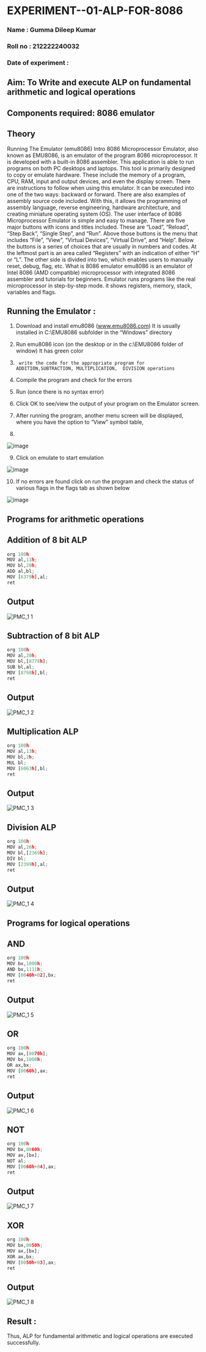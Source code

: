 # EXPERIMENT--01-ALP-FOR-8086
### Name : Gumma Dileep Kumar
### Roll no : 212222240032
### Date of experiment :





## Aim: To Write and execute ALP on fundamental arithmetic and logical operations
## Components required: 8086  emulator 
## Theory 
Running The Emulator (emu8086) Intro 8086 Microprocessor Emulator, also known as EMU8086, is an emulator of the program 8086 microprocessor. It is developed with a built-in 8086 assembler. This application is able to run programs on both PC desktops and laptops. This tool is primarily designed to copy or emulate hardware. These include the memory of a program, CPU, RAM, input and output devices, and even the display screen. There are instructions to follow when using this emulator. It can be executed into one of the two ways: backward or forward. There are also examples of assembly source code included. With this, it allows the programming of assembly language, reverse engineering, hardware architecture, and creating miniature operating system (OS). The user interface of 8086 Microprocessor Emulator is simple and easy to manage. There are five major buttons with icons and titles included. These are “Load”, “Reload”, “Step Back”, “Single Step”, and “Run”. Above those buttons is the menu that includes “File”, “View”, “Virtual Devices”, “Virtual Drive”, and “Help”. Below the buttons is a series of choices that are usually in numbers and codes. At the leftmost part is an area called “Registers” with an indication of either “H” or “L”. The other side is divided into two, which enables users to manually reset, debug, flag, etc. What is 8086 emulator emu8086 is an emulator of Intel 8086 (AMD compatible) microprocessor with integrated 8086 assembler and tutorials for beginners. Emulator runs programs like the real microprocessor in step-by-step mode. it shows registers, memory, stack, variables and flags.


 ## Running the Emulator :
1.	Download and install emu8086 (www.emu8086.com) It is usually installed in C:\EMU8086 subfolder in the “Windows” directory
2.	  Run  emu8086 icon (on the desktop or in the c:\EMU8086 folder of window) It has green color 
 
 
3.		write the code for the appropriate program for ADDITION,SUBTRACTION, MULTIPLICATION,  DIVISION operations 

4.	 Compile the program and check for the errors 
5.	Run (once there is no syntax error) 

6.	Click OK to see/view the output of your program on the Emulator screen. 


7.	After running the program, another menu screen will be displayed, where you have the option to “View” symbol table,
8.	 


![image](https://user-images.githubusercontent.com/36288975/189273263-d65baae9-4b8f-4723-afb3-c0ffa4052b04.png)











9.	Click on emulate to start emulation 








![image](https://user-images.githubusercontent.com/36288975/189273273-9bb36ec1-e2e8-4892-8d35-37707332bfdc.png)








10.	If no errors are found click on run the program and check the status of various flags in the flags tab as shown below 






![image](https://user-images.githubusercontent.com/36288975/189273277-113a2a33-4a40-4ff8-95a5-ecd3a1f504fe.png)







## Programs for arithmetic  operations

## Addition of 8 bit ALP  
```python
org 100h
MOV al,11h;
MOV bl,20h;
ADD al,bl;
MOV [6379h],al;
ret
```
## Output  
 ![PMC_1 1](https://github.com/gummadileepkumar/EXPERIMENT--01-ALP-FOR-8086/assets/118707761/794de7db-ae43-44a6-89b7-1dca2afeade0)

 
## Subtraction of 8 bit ALP
```python
org 100h
MOV al,20h;
MOV bl,[8778h];
SUB bl,al;
MOV [8798h],bl;
ret
```
## Output
![PMC_1 2](https://github.com/gummadileepkumar/EXPERIMENT--01-ALP-FOR-8086/assets/118707761/246ab351-f7a0-4af6-900f-254cb03e2e45)


## Multiplication ALP
```python
org 100h
MOV al,13h;
MOV bl,2h;
MUL bl;
MOV [6063h],bl;
ret
```
 ## Output  
![PMC_1 3](https://github.com/gummadileepkumar/EXPERIMENT--01-ALP-FOR-8086/assets/118707761/f9185e67-7762-401a-98e8-352e32d4c86d)


## Division ALP
```python
org 100h
MOV al,26h;
MOV bl,[2369h];
DIV bl;
MOV [2399h],al;
ret
```
## Output  
![PMC_1 4](https://github.com/gummadileepkumar/EXPERIMENT--01-ALP-FOR-8086/assets/118707761/be699045-32fc-40ef-80ab-2c6a61a2f477)


## Programs for logical  operations

## AND
```python
org 100h
MOV bx,1000h;
AND bx,1111h;
MOV [0040h+02],bx;
ret
```
## Output 
![PMC_1 5](https://github.com/gummadileepkumar/EXPERIMENT--01-ALP-FOR-8086/assets/118707761/44a5726a-01ae-4468-ad33-0ca505204a98)


## OR
```python
org 100h
MOV ax,[0070h];
MOV bx,1000h;
OR ax,bx;
MOV [0060h],ax;
ret
```
## Output
![PMC_1 6](https://github.com/gummadileepkumar/EXPERIMENT--01-ALP-FOR-8086/assets/118707761/356a216e-a9f8-41b7-8c09-540a43467ff5)


## NOT
```python
org 100h
MOV bx,0060h;
MOV ax,[bx]; 
NOT al;
MOV [0060h+04],ax;
ret
```
## Output

![PMC_1 7](https://github.com/gummadileepkumar/EXPERIMENT--01-ALP-FOR-8086/assets/118707761/cc96dc8a-031a-4f02-827d-12fbade9af48)

## XOR
```python
org 100h
MOV bx,0050h;
MOV ax,[bx]; 
XOR ax,bx;
MOV [0050h+03],ax;
ret
```
## Output
![PMC_1 8](https://github.com/gummadileepkumar/EXPERIMENT--01-ALP-FOR-8086/assets/118707761/f4251ca4-5d65-49cd-a824-efa6e8579359)


## Result :
Thus, ALP for fundamental arithmetic and logical operations are executed successfully.








